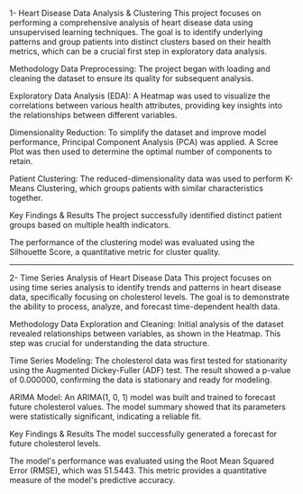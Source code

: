 1- Heart Disease Data Analysis & Clustering
This project focuses on performing a comprehensive analysis of heart disease data using unsupervised learning techniques. The goal is to identify underlying patterns and group patients into distinct clusters based on their health metrics, which can be a crucial first step in exploratory data analysis.

Methodology
Data Preprocessing: The project began with loading and cleaning the dataset to ensure its quality for subsequent analysis.

Exploratory Data Analysis (EDA): A Heatmap was used to visualize the correlations between various health attributes, providing key insights into the relationships between different variables.

Dimensionality Reduction: To simplify the dataset and improve model performance, Principal Component Analysis (PCA) was applied. A Scree Plot was then used to determine the optimal number of components to retain.

Patient Clustering: The reduced-dimensionality data was used to perform K-Means Clustering, which groups patients with similar characteristics together.

Key Findings & Results
The project successfully identified distinct patient groups based on multiple health indicators.

The performance of the clustering model was evaluated using the Silhouette Score, a quantitative metric for cluster quality.

****************************************************
2- Time Series Analysis of Heart Disease Data
This project focuses on using time series analysis to identify trends and patterns in heart disease data, specifically focusing on cholesterol levels. The goal is to demonstrate the ability to process, analyze, and forecast time-dependent health data.

Methodology
Data Exploration and Cleaning: Initial analysis of the dataset revealed relationships between variables, as shown in the Heatmap. This step was crucial for understanding the data structure.

Time Series Modeling: The cholesterol data was first tested for stationarity using the Augmented Dickey-Fuller (ADF) test. The result showed a p-value of 0.000000, confirming the data is stationary and ready for modeling.

ARIMA Model: An ARIMA(1, 0, 1) model was built and trained to forecast future cholesterol values. The model summary showed that its parameters were statistically significant, indicating a reliable fit.

Key Findings & Results
The model successfully generated a forecast for future cholesterol levels.

The model's performance was evaluated using the Root Mean Squared Error (RMSE), which was 51.5443. This metric provides a quantitative measure of the model's predictive accuracy.

